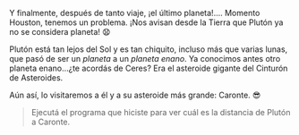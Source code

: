 <gs-attire attire-url="https://raw.githubusercontent.com/MumukiProject/mumuki-guia-gobstones-practica-integradora-primaria-ii/master/assets/attires/config_1551292925303.json"></gs-attire>

Y finalmente, después de tanto viaje, ¡el último planeta!.... Momento Houston, tenemos un problema. ¡Nos avisan desde la Tierra que Plutón ya no se considera planeta! :anguished:

Plutón está tan lejos del Sol y es tan chiquito, incluso más que varias lunas, que pasó de ser un _planeta_ a un _planeta enano_. Ya conocimos antes otro planeta enano…¿te acordás de Ceres? Era el asteroide gigante del Cinturón de Asteroides. 

Aún así, lo visitaremos a él y a su asteroide más grande: Caronte. :sunglasses: 

> Ejecutá el programa que hiciste para ver cuál es la distancia de Plutón a Caronte. 